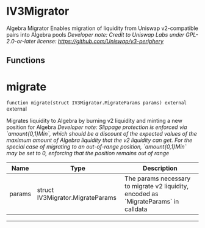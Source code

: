 

# IV3Migrator

Algebra Migrator
Enables migration of liquidity from Uniswap v2-compatible pairs into Algebra pools
*Developer note: Credit to Uniswap Labs under GPL-2.0-or-later license:
https://github.com/Uniswap/v3-periphery*




## Functions
# migrate


`function migrate(struct IV3Migrator.MigrateParams params) external`  external

Migrates liquidity to Algebra by burning v2 liquidity and minting a new position for Algebra
*Developer note: Slippage protection is enforced via &#x60;amount{0,1}Min&#x60;, which should be a discount of the expected values of
the maximum amount of Algebra liquidity that the v2 liquidity can get. For the special case of migrating to an
out-of-range position, &#x60;amount{0,1}Min&#x60; may be set to 0, enforcing that the position remains out of range*



| Name | Type | Description |
| ---- | ---- | ----------- |
| params | struct IV3Migrator.MigrateParams | The params necessary to migrate v2 liquidity, encoded as &#x60;MigrateParams&#x60; in calldata |




---


